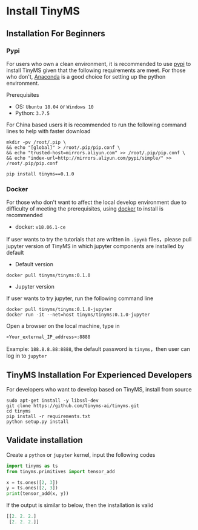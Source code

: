 # Install TinyMS

## Installation For Beginners

### Pypi

For users who own a clean environment, it is recommended to use [pypi](https://pypi.org/) to install TinyMS given that the following requirements are meet. For those who don't, [Anaconda](https://www.anaconda.com/products/individual#Downloads) is a good choice for setting up the python environment.

Prerequisites  

- OS: `Ubuntu 18.04` or `Windows 10`
- Python: `3.7.5`

For China based users it is recommended to run the following command lines to help with faster download

```shell
mkdir -pv /root/.pip \
&& echo "[global]" > /root/.pip/pip.conf \
&& echo "trusted-host=mirrors.aliyun.com" >> /root/.pip/pip.conf \
&& echo "index-url=http://mirrors.aliyun.com/pypi/simple/" >> /root/.pip/pip.conf
```

```shell
pip install tinyms==0.1.0
```

### Docker

For those who don't want to affect the local develop environment due to difficulty of meeting the prerequisites, using [docker](https://www.docker.com/) to install is recommended

- docker: `v18.06.1-ce`

If user wants to try the tutorials that are written in `.ipynb` files，please pull jupyter version of TinyMS in which jupyter components are installed by default

* Default version

```shell
docker pull tinyms/tinyms:0.1.0
```

* Jupyter version

If user wants to try jupyter, run the following command line

```shell
docker pull tinyms/tinyms:0.1.0-jupyter
docker run -it --net=host tinyms/tinyms:0.1.0-jupyter
```

Open a browser on the local machine, type in

```URL
<Your_external_IP_address>:8888
```

Example: `188.8.8.88:8888`, the default password is `tinyms`，then user can log in to `jupyter`

## TinyMS Installation For Experienced Developers

For developers who want to develop based on TinyMS, install from source

```shell
sudo apt-get install -y libssl-dev
git clone https://github.com/tinyms-ai/tinyms.git
cd tinyms
pip install -r requirements.txt
python setup.py install
```

## Validate installation

Create a `python` or `jupyter` kernel, input the following codes

```python
import tinyms as ts
from tinyms.primitives import tensor_add

x = ts.ones([2, 3])
y = ts.ones([2, 3])
print(tensor_add(x, y))
```

If the output is similar to below, then the installation is valid

```python
[[2. 2. 2.]
 [2. 2. 2.]]
```
